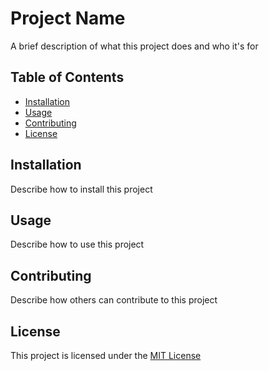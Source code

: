 # Project Name

A brief description of what this project does and who it's for

## Table of Contents

- [Installation](#installation)
- [Usage](#usage)
- [Contributing](#contributing)
- [License](#license)

## Installation

Describe how to install this project

## Usage

Describe how to use this project

## Contributing

Describe how others can contribute to this project

## License

This project is licensed under the [MIT License](https://opensource.org/licenses/MIT)